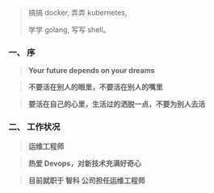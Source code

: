 > 搞搞 docker, 弄弄 kubernetes,
>
> 学学 golang, 写写 shell。


### 一、 序

> **Your future depends on your dreams**

> **不要活在别人的眼里，不要活在别人的嘴里** 

> **要活在自己的心里，生活过的洒脱一点，不要为别人去活**


### 二、 工作状况

> **运维工程师**

> **热爱 Devops，对新技术充满好奇心**

> **目前就职于 智科 公司担任运维工程师**

